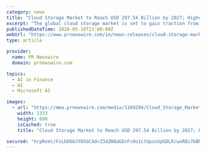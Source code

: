 ```yaml
---
category: news
title: "Cloud Storage Market to Reach USD 297.54 Billion by 2027; Higher Adoption of Machine Learning to Boost Growth, Says Fortune Business Insights™"
excerpt: "The global cloud storage market is set to gain traction from the rising adoption of autonomous systems and machine learning. Besides,"
publishedDateTime: 2020-05-18T23:00:00Z
webUrl: "https://www.prnewswire.com/in/news-releases/cloud-storage-market-to-reach-usd-297-54-billion-by-2027-higher-adoption-of-machine-learning-to-boost-growth-says-fortune-business-insights-tm--809223852.html"
type: article

provider:
  name: PR Newswire
  domain: prnewswire.com

topics:
  - AI in Finance
  - AI
  - Microsoft AI

images:
  - url: "https://mma.prnewswire.com/media/1169294/Cloud_Storage_Market.jpg?p=facebook"
    width: 1333
    height: 698
    isCached: true
    title: "Cloud Storage Market to Reach USD 297.54 Billion by 2027; Higher Adoption of Machine Learning to Boost Growth, Says Fortune Business Insights™"

secured: "hrpRoVc/FsLbD68JY65GCXd+Z3dZW8aGEnFcOo1ctUpzxUpGDLR/wxRQs7kBkLrFV3XiPmOgng9Gcl3ynsT0z9yxNld1DKp0j7YVNUlKOPL5I6LTyyVo1jshevmuHpvOpX/d/aPP9vowoQ+E7gC/SFVMGDJSCmuv+gvQOWnZy0+kgu0TIkMmJ8UsOmhHSz9ZveCqV2V+lyOqxi8WtieEFKtrttDAM/mI1w6FLStJTZ+PKvHNYrrdkMHLsZeGpKSQ929ciit//B7CliebtAdsgQxQi2o8yUaOQdkHk3uDmtpIkMhKthCAnJTP5cGZDKPFKjZXbAgK/B5UeuyHhF7GwnilEg+fPhU+pd3s/4gOIki0C2A1YxnDztKjWbyfpnzYyfX84JN+b32SBgu1heI7/Cz6JorJ/3vwo79xJXmT7eCmBPef7ox52kRhhmMs+LeQZMjCxtDK+CM8nrO8HDEMd8665gpjilIbUi7Ar5gmr7g=;qtLIoXhAYKVCgMftmA7gPQ=="
---
```


